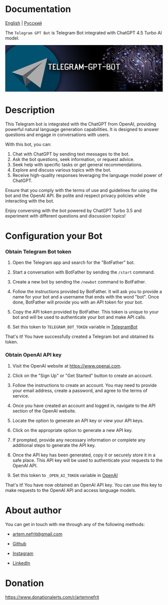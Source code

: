 # Documentation

[English](README.md) | [Русский](docs/ru/README.md)

The `Telegram GPT Bot` is Telegram Bot integrated with ChatGPT 4.5 Turbo AI model.

![](assets/preview1.png)

# Description

This Telegram bot is integrated with the ChatGPT from OpenAI, 
providing powerful natural language generation capabilities. 
It is designed to answer questions and engage in conversations with users.

With this bot, you can:

1. Chat with ChatGPT by sending text messages to the bot.
2. Ask the bot questions, seek information, or request advice.
3. Seek help with specific tasks or get general recommendations.
4. Explore and discuss various topics with the bot.
5. Receive high-quality responses leveraging the language model power of ChatGPT.

Ensure that you comply with the terms of use and guidelines for using the bot and the OpenAI API. Be polite and respect privacy policies while interacting with the bot.

Enjoy conversing with the bot powered by ChatGPT Turbo 3.5 and experiment with different questions and discussion topics!

# Configuration your Bot

### Obtain Telegram Bot token

1. Open the Telegram app and search for the "BotFather" bot.

2. Start a conversation with BotFather by sending the `/start` command.

3. Create a new bot by sending the `/newbot` command to BotFather.

4. Follow the instructions provided by BotFather. It will ask you to provide a name for your bot and a username that ends with the word "bot". Once done, BotFather will provide you with an API token for your bot.

5. Copy the API token provided by BotFather. This token is unique to your bot and will be used to authenticate your bot and make API calls.

6. Set this token to `TELEGRAM_BOT_TOKEN` variable in [TelegramBot](features/telegram/telegram_bot.py)

That's it! You have successfully created a Telegram bot and obtained its token.


### Obtain OpenAI API key

1. Visit the OpenAI website at https://www.openai.com.

2. Click on the "Sign Up" or "Get Started" button to create an account.

3. Follow the instructions to create an account. You may need to provide your email address, create a password, and agree to the terms of service.

4. Once you have created an account and logged in, navigate to the API section of the OpenAI website.

5. Locate the option to generate an API key or view your API keys.

6. Click on the appropriate option to generate a new API key.

7. If prompted, provide any necessary information or complete any additional steps to generate the API key.

8. Once the API key has been generated, copy it or securely store it in a safe place. This API key will be used to authenticate your requests to the OpenAI API.

9. Set this token to `_OPEN_AI_TOKEN` variable in [OpenAI](features/ai/open_ai.py)

That's it! You have now obtained an OpenAI API key. You can use this key to make requests to the OpenAI API and access language models.


# About author

You can get in touch with me through any of the following methods:

- artem.nefrit@gmail.com

- [Github](https://github.com/ArtemNeFRiT)

- [Instagram](https://instagram.com/artem_nefrit?igshid=MjEwN2IyYWYwYw)

- [LinkedIn](https://www.linkedin.com/in/artem-nefrit-a92851273/)

# Donation

https://www.donationalerts.com/r/artemnefrit